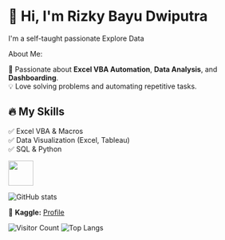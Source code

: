# 👋 Hi, I'm Rizky Bayu Dwiputra  
I'm a self-taught passionate Explore Data

About Me:

🚀 Passionate about **Excel VBA Automation**, **Data Analysis**, and **Dashboarding**.  
💡 Love solving problems and automating repetitive tasks.  

## 🔥 My Skills  
✅ Excel VBA & Macros  
✅ Data Visualization (Excel, Tableau)  
✅ SQL & Python


<img src="[https://cdn.jsdelivr.net/gh/devicons/devicon/icons/excel/excel-original.svg](https://www.google.com/url?sa=i&url=https%3A%2F%2Fwww.pngwing.com%2Fen%2Fsearch%3Fq%3Dmicrosoft%2BExcel&psig=AOvVaw3W7-FB5Hly6jivdwNvcKRw&ust=1738217104842000&source=images&cd=vfe&opi=89978449&ved=0CBQQjRxqFwoTCOi1mbqhmosDFQAAAAAdAAAAABAT)" width="50" height="50"/>


![GitHub stats](https://github-readme-stats.vercel.app/api?username=yourusername&show_icons=true&theme=dark)

🔗 **Kaggle:** [Profile](https://www.kaggle.com/rizkybayudwiputra)

![Visitor Count](https://komarev.com/ghpvc/?username=yourusername&color=blue) ![Top Langs](https://github-readme-stats.vercel.app/api/top-langs/?username=yourusername&layout=compact&theme=dark)
